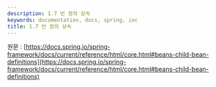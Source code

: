 ```yaml
---
description: 1.7 빈 정의 상속
keywords: documentation, docs, spring, ioc
title: 1.7 빈 정의 상속
---
```


원문 : [https://docs.spring.io/spring-framework/docs/current/reference/html/core.html#beans-child-bean-definitions](https://docs.spring.io/spring-framework/docs/current/reference/html/core.html#beans-child-bean-definitions)